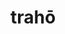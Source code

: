 ---
title: trahō
meaning: to drag
ch: twelve
pos: verb
inf: trahere
secondppstem: trah
infend: ere
conjugation: third
f1: yes
f: yes
---